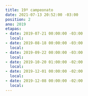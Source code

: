 ```yaml
---
title: 19º campeonato
date: 2021-07-13 20:52:00 -03:00
position: 2
ano: 2019
etapas:
- date: 2019-07-21 00:00:00 -03:00
  local: 
- date: 2019-08-18 00:00:00 -03:00
  local: 
- date: 2019-09-22 00:00:00 -03:00
  local: 
- date: 2019-10-20 01:00:00 -02:00
  local: 
- date: 2019-12-01 00:00:00 -02:00
  local: 
- date: 2019-12-08 00:00:00 -02:00
  local: 
---
```


